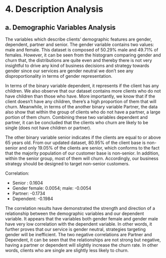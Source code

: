# 4. Description Analysis
## a. Demographic Variables Analysis
The variables which describe clients’ demographic features are gender, dependent, partner and senior. The gender variable contains two values: male and female. This dataset is composed of 50.29%  male and 49.71% of females. However, it can be seen from the histogram comparing gender and churn that, the distributions are quite even and thereby there is not very insightful to drive any kind of business decisions and strategy towards gender since our services are gender neutral we don’t see any disproportionality in terms of gender representation. 

In terms of the binary variable dependent, it represents if the client has any children. We also observe that our dataset contains more clients who do not have children than those who have. More importantly, we know that if the client doesn’t have any children, there’s a high proportion of them that will churn. Meanwhile, in terms of the another binary variable Partner, the data also show that within the group of clients who do not have a partner, a large portion of them churn. Combining these two variables dependent and partner, it can be concluded that the clients who churn are likely to be single (does not have children or partner). 

The other binary variable senior indicates if the clients are equal to or above 65 years old. From our updated dataset, 80.95% of the client base is non-senior and only 19.05% of the clients are senior, which conforms to the fact that the majority population of our customer base is non-senior. In addition, within the senior group, most of them will churn. Accordingly, our business strategy should be designed to target non-senior customers. 

Correlation:
* Senior : 0.1604
* Gender female: 0.0054; male: -0.0054
* Partner: -0.1734
* Dependent: -0.1984

The correlation results have demonstrated the strength and direction of a relationship between the demographic variables and our dependent variable. It appears that the variables both gender female and gender male have very low correlation with the dependent variable. In other words, it further proves that our service is gender neutral, strategies targeting gender will be inefficient. The two negative correlations are Partner and Dependent, it can be seen that the relationships are not strong but negative, having a partner or dependent will slightly increase the churn rate. In other words, clients who are single are slightly less likely to churn.

